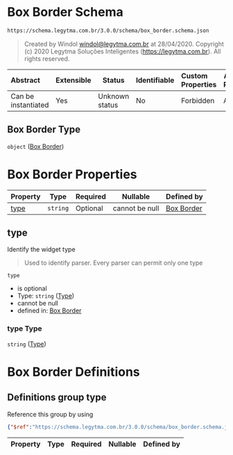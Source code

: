 # Box Border Schema

```txt
https://schema.legytma.com.br/3.0.0/schema/box_border.schema.json
```




> Created by Windol [windol@legytma.com.br](mailto:windol@legytma.com.br) at 28/04/2020.
> Copyright (c) 2020 Legytma Soluções Inteligentes (<https://legytma.com.br>). All rights reserved.
>

| Abstract            | Extensible | Status         | Identifiable | Custom Properties | Additional Properties | Access Restrictions | Defined In                                                                        |
| :------------------ | ---------- | -------------- | ------------ | :---------------- | --------------------- | ------------------- | --------------------------------------------------------------------------------- |
| Can be instantiated | Yes        | Unknown status | No           | Forbidden         | Allowed               | none                | [box_border.schema.json](../schema/box_border.schema.json) |

## Box Border Type

`object` ([Box Border](box_border.md))

# Box Border Properties

| Property      | Type     | Required | Nullable       | Defined by                                                                                                                            |
| :------------ | -------- | -------- | -------------- | :------------------------------------------------------------------------------------------------------------------------------------ |
| [type](#type) | `string` | Optional | cannot be null | [Box Border](box_border-properties-type.md) |

## type

Identify the widget type


> Used to identify parser. Every parser can permit only one type
>

`type`

-   is optional
-   Type: `string` ([Type](box_border-properties-type.md))
-   cannot be null
-   defined in: [Box Border](box_border-properties-type.md)

### type Type

`string` ([Type](box_border-properties-type.md))

# Box Border Definitions

## Definitions group type

Reference this group by using

```json
{"$ref":"https://schema.legytma.com.br/3.0.0/schema/box_border.schema.json#/definitions/type"}
```

| Property | Type | Required | Nullable | Defined by |
| :------- | ---- | -------- | -------- | :--------- |
